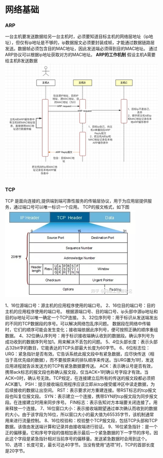 # 网络基础

### ARP
一台主机要发送数据给另一台主机时，必须要知道目标主机的网络层地址（ip地址），但仅有ip地址是不够的，ip数据报文必须要封装成帧，才能通过数据链路层发送。数据帧必须包含目的MAC地址，因此发送端必须得到目的MAC地址。
通过ARP协议可以根据ip地址获取对方的MAC地址。
**ARP的工作机制**
假设主机A需要给主机B发送数据
![](media/16486540551225.jpg)


### TCP
TCP 是面向连接的,提供端到端可靠性服务的传输层协议，用于为应用层提供服务，通过端口号可以唯一标识一个应用。
TCP的报文格式，如下图
![](media/16487379537736.jpg)

1、16位源端口号：源主机的应用程序使用的端口号。
2、16位目的端口号：目的主机的应用程序使用的端口号。
根据源端口号、目的端口号、ip头部中源ip地址和目的ip地址可以唯一确定一个TCP连接。
3、32位序列号：用于标识从发送端发出的不同的TCP数据段的序号。可以解决网络包乱序问题。
数据段在网络中传输时，它们的顺序可能会发生变化；接收端依据此序列号，便可按照正确的顺序重组数据。
4、32位确认序列号：用于标识接收端确认收到的数据段。确认序列号为成功收到的数据序列号加1。用来解决不丢包的问题。
5、4位头部长度：表示头部占32bit字的数目，它能表达的TCP头部最大长度为60字节。
6、6位标志位：
URG：紧急指针是否有效。它告诉系统此报文段中有紧急数据，应尽快传送（相当于高优先级的数据），而不要按原来的排队顺序来传送。当URG置为1时，发送应用进程就告诉发送方的TCP有紧急数据要传送。
ACK：表示确认号是否有效，携带ack标志的报文段也称确认报文段，仅当ACK=1时确认号字段才有效。当ACK=0时，确认号无效。TCP规定，在连接建立后所有的传送的报文段都必须把ACK置1。
PSH：提示接收端应用程序应该立即从tcp接受缓冲区中读走数据，为后续接收的数据让出空间。
RST：表示要求对方重建连接。带RST标志的tcp报文段也叫复位报文段。
SYN：表示建立一个连接，携带SYN的tcp报文段为同步报文段。在连接建立时用来同步序号。
FIN标志：表示告知对方本端要关闭连接了。用来释放一个连接。
7、16位窗口大小：表示接收端期望通过单次确认而收到的数据的大小。由于该字段为16位，所以窗口大小的最大值为65535字节，该机制通常用来进行流量控制。
8、16位校验和：校验整个TCP报文段，包括TCP头部和TCP数据。该值由发送端计算和记录并由接收端进行验证。
9、16位紧急指针：是一个正的偏移量。它和序号字段的值相加表示最后一个紧急数据的下一字节的序号。因此这个字段是紧急指针相对当前序号的偏移量。发送紧急数据时会用到这个。
10、选项：长度可变，最长可达40字节。当没有使用“选项”时，TCP的首部长度是20字节。